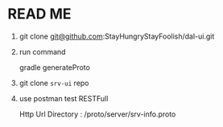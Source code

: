 # READ ME

1. git clone git@github.com:StayHungryStayFoolish/dal-ui.git

2. run command

    gradle generateProto 
    
3. git clone `srv-ui` repo

4. use postman test RESTFull

    Http Url Directory : /proto/server/srv-info.proto     
